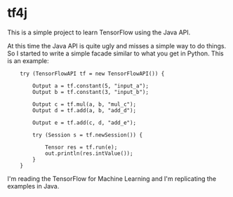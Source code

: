 # tf4j

This is a simple project to learn TensorFlow using the Java API.

At this time the Java API is quite ugly and misses a simple way to do things.
So I started to write a simple facade similar to what you get in Python.
This is an example:

		try (TensorFlowAPI tf = new TensorFlowAPI()) {
			
			Output a = tf.constant(5, "input_a");
			Output b = tf.constant(3, "input_b");
			
			Output c = tf.mul(a, b, "mul_c");
			Output d = tf.add(a, b, "add_d");

			Output e = tf.add(c, d, "add_e");

			try (Session s = tf.newSession()) {
				
				Tensor res = tf.run(e);
				out.println(res.intValue());
			}
		}


I'm reading the TensorFlow for Machine Learning and I'm replicating the examples in Java. 




